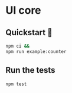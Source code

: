 # UI core

## Quickstart 🚀

```sh
npm ci &&
npm run example:counter
```

## Run the tests

```sh
npm test
```
